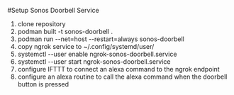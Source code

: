 #Setup Sonos Doorbell Service

1. clone repository
2. podman built -t sonos-doorbell .
3. podman run --net=host --restart=always sonos-doorbell
4. copy ngrok service to ~/.config/systemd/user/
5. systemctl --user enable ngrok-sonos-doorbell.service
6. systemctl --user start ngrok-sonos-doorbell.service
7. configure IFTTT to connect an alexa command to the ngrok endpoint
8. configure an alexa routine to call the alexa command when the doorbell button is pressed
